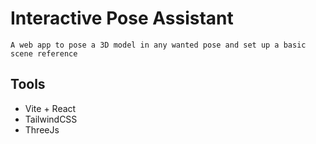 # Interactive Pose Assistant

    A web app to pose a 3D model in any wanted pose and set up a basic scene reference

## Tools

* Vite + React
* TailwindCSS
* ThreeJs